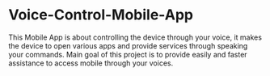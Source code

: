 # Voice-Control-Mobile-App
 This Mobile App is about controlling the device through your voice, it makes the device to open various apps and provide services through speaking your commands. Main goal of this project is to provide easily and faster assistance to access mobile through your voices.
